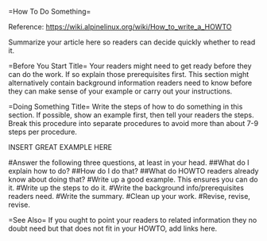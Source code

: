 =How To Do Something=

Reference: https://wiki.alpinelinux.org/wiki/How_to_write_a_HOWTO

Summarize your article here so readers can decide
quickly whether to read it.

=Before You Start Title=
Your readers might need to get ready before they can do the work.
If so explain those prerequisites first. This section might alternatively 
contain background information readers need to know before they can make 
sense of your example or carry out your instructions.

=Doing Something Title=
Write the steps of how to do something in this section.
If possible, show an example first, then tell your readers the steps.
Break this procedure into separate procedures to avoid more than
about 7-9 steps per procedure.

 INSERT GREAT EXAMPLE HERE

#Answer the following three questions, at least in your head.
##What do I explain how to do?
##How do I do that?
##What do HOWTO readers already know about doing that?
#Write up a good example. This ensures you can do it.
#Write up the steps to do it.
#Write the background info/prerequisites readers need.
#Write the summary.
#Clean up your work.
#Revise, revise, revise.

=See Also=
If you ought to point your readers to related information
they no doubt need but that does not fit in your HOWTO, add links here.
